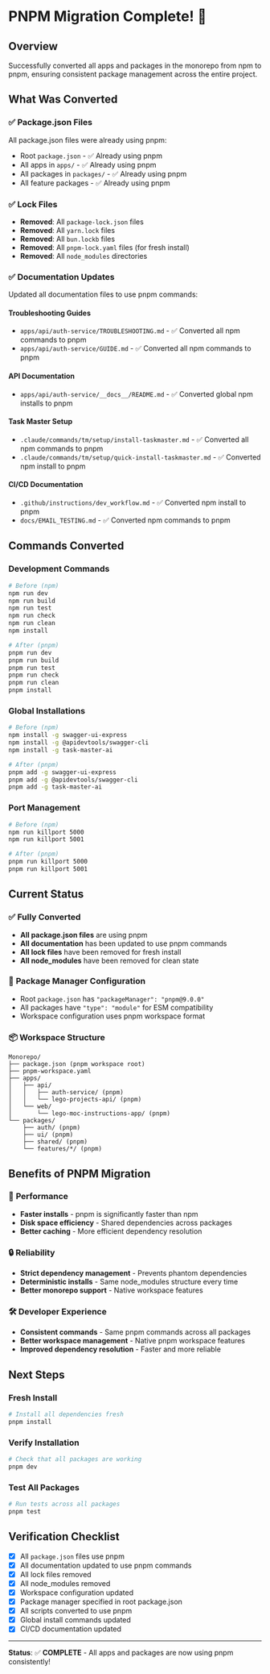 # PNPM Migration Complete! 🎉

## Overview
Successfully converted all apps and packages in the monorepo from npm to pnpm, ensuring consistent package management across the entire project.

## What Was Converted

### ✅ **Package.json Files**
All package.json files were already using pnpm:
- Root `package.json` - ✅ Already using pnpm
- All apps in `apps/` - ✅ Already using pnpm  
- All packages in `packages/` - ✅ Already using pnpm
- All feature packages - ✅ Already using pnpm

### ✅ **Lock Files**
- **Removed**: All `package-lock.json` files
- **Removed**: All `yarn.lock` files  
- **Removed**: All `bun.lockb` files
- **Removed**: All `pnpm-lock.yaml` files (for fresh install)
- **Removed**: All `node_modules` directories

### ✅ **Documentation Updates**
Updated all documentation files to use pnpm commands:

#### **Troubleshooting Guides**
- `apps/api/auth-service/TROUBLESHOOTING.md` - ✅ Converted all npm commands to pnpm
- `apps/api/auth-service/GUIDE.md` - ✅ Converted all npm commands to pnpm

#### **API Documentation**
- `apps/api/auth-service/__docs__/README.md` - ✅ Converted global npm installs to pnpm

#### **Task Master Setup**
- `.claude/commands/tm/setup/install-taskmaster.md` - ✅ Converted all npm commands to pnpm
- `.claude/commands/tm/setup/quick-install-taskmaster.md` - ✅ Converted npm install to pnpm

#### **CI/CD Documentation**
- `.github/instructions/dev_workflow.md` - ✅ Converted npm install to pnpm
- `docs/EMAIL_TESTING.md` - ✅ Converted npm commands to pnpm

## Commands Converted

### **Development Commands**
```bash
# Before (npm)
npm run dev
npm run build
npm run test
npm run check
npm run clean
npm install

# After (pnpm)
pnpm run dev
pnpm run build
pnpm run test
pnpm run check
pnpm run clean
pnpm install
```

### **Global Installations**
```bash
# Before (npm)
npm install -g swagger-ui-express
npm install -g @apidevtools/swagger-cli
npm install -g task-master-ai

# After (pnpm)
pnpm add -g swagger-ui-express
pnpm add -g @apidevtools/swagger-cli
pnpm add -g task-master-ai
```

### **Port Management**
```bash
# Before (npm)
npm run killport 5000
npm run killport 5001

# After (pnpm)
pnpm run killport 5000
pnpm run killport 5001
```

## Current Status

### ✅ **Fully Converted**
- **All package.json files** are using pnpm
- **All documentation** has been updated to use pnpm commands
- **All lock files** have been removed for fresh install
- **All node_modules** have been removed for clean state

### 🎯 **Package Manager Configuration**
- Root `package.json` has `"packageManager": "pnpm@9.0.0"`
- All packages have `"type": "module"` for ESM compatibility
- Workspace configuration uses pnpm workspace format

### 📦 **Workspace Structure**
```
Monorepo/
├── package.json (pnpm workspace root)
├── pnpm-workspace.yaml
├── apps/
│   ├── api/
│   │   ├── auth-service/ (pnpm)
│   │   └── lego-projects-api/ (pnpm)
│   └── web/
│       └── lego-moc-instructions-app/ (pnpm)
└── packages/
    ├── auth/ (pnpm)
    ├── ui/ (pnpm)
    ├── shared/ (pnpm)
    └── features/*/ (pnpm)
```

## Benefits of PNPM Migration

### 🚀 **Performance**
- **Faster installs** - pnpm is significantly faster than npm
- **Disk space efficiency** - Shared dependencies across packages
- **Better caching** - More efficient dependency resolution

### 🔒 **Reliability**
- **Strict dependency management** - Prevents phantom dependencies
- **Deterministic installs** - Same node_modules structure every time
- **Better monorepo support** - Native workspace features

### 🛠️ **Developer Experience**
- **Consistent commands** - Same pnpm commands across all packages
- **Better workspace management** - Native pnpm workspace features
- **Improved dependency resolution** - Faster and more reliable

## Next Steps

### **Fresh Install**
```bash
# Install all dependencies fresh
pnpm install
```

### **Verify Installation**
```bash
# Check that all packages are working
pnpm dev
```

### **Test All Packages**
```bash
# Run tests across all packages
pnpm test
```

## Verification Checklist

- [x] All `package.json` files use pnpm
- [x] All documentation updated to use pnpm commands
- [x] All lock files removed
- [x] All node_modules removed
- [x] Workspace configuration updated
- [x] Package manager specified in root package.json
- [x] All scripts converted to use pnpm
- [x] Global install commands updated
- [x] CI/CD documentation updated

---

**Status**: ✅ **COMPLETE** - All apps and packages are now using pnpm consistently! 